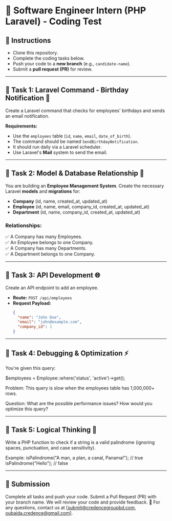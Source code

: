 # 🚀 Software Engineer Intern (PHP Laravel) - Coding Test

## 📌 Instructions
- Clone this repository.
- Complete the coding tasks below.
- Push your code to a **new branch** (e.g., `candidate-name`).
- Submit a **pull request (PR)** for review.

---

## 📌 Task 1: Laravel Command - Birthday Notification 🎂
Create a Laravel command that checks for employees' birthdays and sends an email notification.

**Requirements:**
- Use the `employees` table (`id`, `name`, `email`, `date_of_birth`).
- The command should be named `SendBirthdayNotification`.
- It should run daily via a Laravel scheduler.
- Use Laravel's **Mail** system to send the email.

---

## 📌 Task 2: Model & Database Relationship 🏢
You are building an **Employee Management System**. Create the necessary Laravel **models** and **migrations** for:

- **Company** (id, name, created_at, updated_at)
- **Employee** (id, name, email, company_id, created_at, updated_at)
- **Department** (id, name, company_id, created_at, updated_at)

### **Relationships:**
✅ A Company has many Employees.  
✅ An Employee belongs to one Company.  
✅ A Company has many Departments.  
✅ A Department belongs to one Company.  

---

## 📌 Task 3: API Development 🌐
Create an API endpoint to add an employee.

- **Route:** `POST /api/employees`
- **Request Payload:**
  ```json
  {
    "name": "John Doe",
    "email": "john@example.com",
    "company_id": 1
  }

---

## 📌 Task 4: Debugging & Optimization ⚡
You're given this query:

$employees = Employee::where('status', 'active')->get();

Problem:
This query is slow when the employees table has 1,000,000+ rows.

Question:
What are the possible performance issues?
How would you optimize this query?

---

## 📌 Task 5: Logical Thinking 🧠
Write a PHP function to check if a string is a valid palindrome (ignoring spaces, punctuation, and case sensitivity).

Example:
isPalindrome("A man, a plan, a canal, Panama!"); // true
isPalindrome("Hello"); // false

---

## 📌 Submission
Complete all tasks and push your code.
Submit a Pull Request (PR) with your branch name.
We will review your code and provide feedback.
📩 For any questions, contact us at [submit@credencegroupbd.com, oubaida.credence@gmail.com].